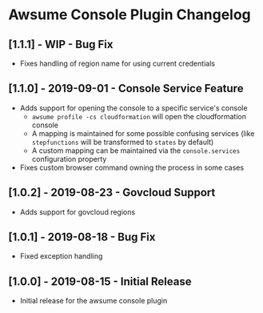 # Awsume Console Plugin Changelog

## [1.1.1] - WIP - Bug Fix

- Fixes handling of region name for using current credentials

## [1.1.0] - 2019-09-01 - Console Service Feature

- Adds support for opening the console to a specific service's console
  - `awsume profile -cs cloudformation` will open the cloudformation console
  - A mapping is maintained for some possible confusing services (like `stepfunctions` will be transformed to `states` by default)
  - A custom mapping can be maintained via the `console.services` configuration property
- Fixes custom browser command owning the process in some cases

## [1.0.2] - 2019-08-23 - Govcloud Support

- Adds support for govcloud regions

## [1.0.1] - 2019-08-18 - Bug Fix

- Fixed exception handling

## [1.0.0] - 2019-08-15 - Initial Release

- Initial release for the awsume console plugin
